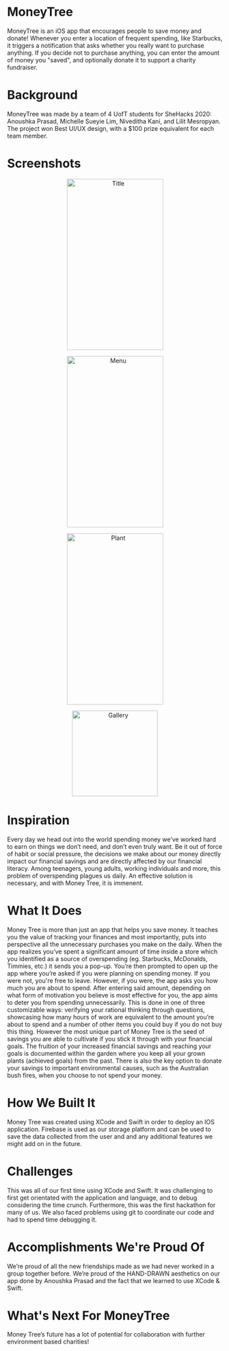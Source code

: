# MoneyTree

MoneyTree is an iOS app that encourages people to save money and donate! 
Whenever you enter a location of frequent spending, like Starbucks, it triggers a notification that asks whether you really want to purchase anything. If you decide not to purchase anything, you can enter the amount of money you "saved", and optionally donate it to support a charity fundraiser.

# Background

MoneyTree was made by a team of 4 UofT students for SheHacks 2020: Anoushka Prasad, Michelle Sueyie Lim, Niveditha Kani, and Lilit Mesropyan. The project won Best UI/UX design, with a $100 prize equivalent for each team member. 

# Screenshots
  
<p align="center"><img src="https://lh3.googleusercontent.com/pw/ACtC-3eUNkZAq0QqkCVa0CsgAakhbLorg8faufi8DcQVOmoga2XyiVXjYd1qF0XVo0kg52FaWmp_MUt2TYOwqbqAVvO_L3MBFc5Ya8mqM35-YdrlDzkbkAxM85lIj4qAdRhhVmAbuQEstcrT-ejFYeJ4-gdK=w322-h573-no?authuser=0" alt="Title"
	title="Title" width="225" height="400" /></p> 
  
  <p align="center"><img src="https://lh3.googleusercontent.com/pw/ACtC-3eKJ7O0GWGyxIs0rn1ICaOIbQLDEZTKllj7z3cZO9w8enPVtUpAkM0JOlHhBvp83OV0iusQ12SfqhXEXxRO2lquSNQZ9eCFMmyW5klhiBwL6H7DLcSbkSxugFkoXQRieHZ1MkFaVYa6PQkheNRMGp8x=w322-h573-no?authuser=0" alt="Menu"
	title="Menu" width="225" height="400" /></p> 
  
  <p align="center"><img src="https://lh3.googleusercontent.com/pw/ACtC-3d5qPyF-Sk36by_3duQS4EUjNP67lotO-Tu31muVxxayoR3ctXEcDDUaUa0Z8MEs78wWgGHeB_U3MV4yrWdMVCtniroMtNYK1s7PtUrvNkFJ7lmVJ3dK7WZXx7k7t3_qaZwm5oKabHnvPSeQnLHkYZ5=w322-h573-no?authuser=0" alt="Plant"
	title="Plant" width="225" height="400" /></p> 
 
   <p align="center"><img src="https://lh3.googleusercontent.com/pw/ACtC-3f4A0NAySYHRUO-SQ_3osh3fhK3L3h2hT9zkBBdAbcYPKqojuJdLzVNjfCRoZB8F8qktYy_w2wa6GBoL4GfgoLKS8OQtofFEmQip0BYHp8_-9O2VsnhKl8SGsEYy2MAIkS2tOFto3NTQgLeaMlK4NCQ=w806-h215-no?authuser=0" alt="Gallery"
	title="Gallery" height="200" /></p> 
 

# Inspiration

Every day we head out into the world spending money we’ve worked hard to earn on things we don’t need, and don’t even truly want. Be it out of force of habit or social pressure, the decisions we make about our money directly impact our financial savings and are directly affected by our financial literacy. Among teenagers, young adults, working individuals and more, this problem of overspending plagues us daily. An effective solution is necessary, and with Money Tree, it is immenent.

# What It Does

Money Tree is more than just an app that helps you save money. It teaches you the value of tracking your finances and most importantly, puts into perspective all the unnecessary purchases you make on the daily. When the app realizes you’ve spent a significant amount of time inside a store which you identified as a source of overspending (eg. Starbucks, McDonalds, Timmies, etc.) it sends you a pop-up. You’re then prompted to open up the app where you’re asked if you were planning on spending money. If you were not, you're free to leave. However, if you were, the app asks you how much you are about to spend. After entering said amount, depending on what form of motivation you believe is most effective for you, the app aims to deter you from spending unnecessarily. This is done in one of three customizable ways: verifying your rational thinking through questions, showcasing how many hours of work are equivalent to the amount you’re about to spend and a number of other items you could buy if you do not buy this thing. However the most unique part of Money Tree is the seed of savings you are able to cultivate if you stick it through with your financial goals. The fruition of your increased financial savings and reaching your goals is documented within the garden where you keep all your grown plants (achieved goals) from the past. There is also the key option to donate your savings to important environmental causes, such as the Australian bush fires, when you choose to not spend your money.

# How We Built It

Money Tree was created using XCode and Swift in order to deploy an IOS application. Firebase is used as our storage platform and can be used to save the data collected from the user and and any additional features we might add on in the future.

# Challenges

This was all of our first time using XCode and Swift. It was challenging to first get orientated with the application and language, and to debug considering the time crunch. Furthermore, this was the first hackathon for many of us. We also faced problems using git to coordinate our code and had to spend time debugging it.

# Accomplishments We're Proud Of

We’re proud of all the new friendships made as we had never worked in a group together before. We’re proud of the HAND-DRAWN aesthetics on our app done by Anoushka Prasad and the fact that we learned to use XCode & Swift.

# What's Next For MoneyTree

Money Tree’s future has a lot of potential for collaboration with further environment based charities! 

